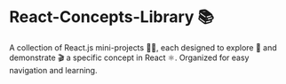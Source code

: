 # React-Concepts-Library 📚
A collection of React.js mini-projects 🤏🏼, each designed to explore 🔎 and demonstrate 🎬 a specific concept in React ⚛️. Organized for easy navigation and learning.
